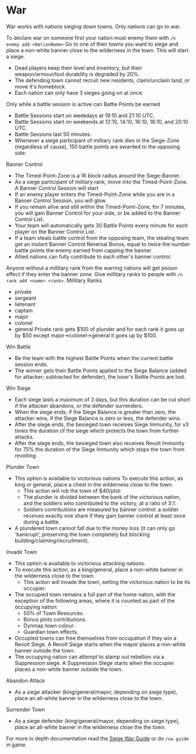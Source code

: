 # War

War works with nations sieging down towns. Only nations can go to war.

To declare war on someone first your nation must enemy them with `/n enemy add <NationName>`
Go to one of their towns you want to siege and place a non-white banner close to the wilderness in the town. This will start a siege. 
  - Dead players keep their level and inventory, but their weapon/armour/tool durability is degraded by 20%.
  - The defending town cannot recruit new residents, claim/unclaim land, or move it's homeblock.
  - Each nation can only have 3 sieges going on at once.

Only while a battle session is active can Battle Points be earned
  - Battle Sessions start on weekdays at 19:10 and 21:10 UTC.
  - Battle Sessions start on weekends at 12:10, 14:10, 16:10, 18:10, and 20:10 UTC.
  - Battle Sessions last 50 minutes.
  - Whenever a siege participant of military rank dies in the Siege-Zone (regardless of cause), 150 battle points are awarded to the opposing side.

Banner Control
  - The Timed-Point-Zone is a 16 block radius around the Siege-Banner.
  - As a siege participant of military rank, move into the Timed-Point-Zone. A Banner Control Session will start
  - If an enemy player enters the Timed-Point-Zone while you are in a Banner Control Session, you will glow.
  - If you remain alive and still within the Timed-Point-Zone, for 7 minutes, you will gain Banner Control for your side, or be added to the Banner Control List.
  - Your team will automatically gets 30 Battle Points every minute for each player on the Banner Control List.
  - If a team steals battle control from the opposing team, the stealing team get an instant Banner Control Reversal Bonus, equal to twice the number battle points the enemy earned from capping the banner
  - Allied nations can fully contribute to each other's banner control.

Anyone without a millitary rank from the warring nations will get poison effect if they enter the banner zone. Give millitary ranks to people with `/n rank add <name> <rank>`.
Millitary Ranks
- private
- sergeant
- lietenant
- captain
- major
- colonel
- general
Private rank gets $100 of plunder and for each rank it goes up by $50 except major->colonel->general it goes up by $100.

Win Battle
  - Be the team with the highest Battle Points when the current battle session ends.
  - The winner gets their Battle Points applied to the Siege Balance (added for attacker; subtracted for defender), the loser's Battle Points are lost.

Win Siege
  - Each siege lasts a maximum of 3 days, but this duration can be cut short if the attacker abandons, or the defender surrenders.
  - When the siege ends, if the Siege Balance is greater than zero, the attacker wins, if the Siege Balance is zero or less, the defender wins.
  - After the siege ends, the besieged town receives Siege Immunity, for x3 times the duration of the siege which protects the town from further attacks.
  - After the siege ends, the besieged town also receives Revolt Immunity for 75% the duration of the Siege Immunity which stops the town from revolting

Plunder Town
  - This option is available to victorious nations
  To execute this action, as king or general, place a chest in the wilderness close to the town.
    - This action will rob the town of $40/plot:
    - The plunder is divided between the bank of the victorious nation, and the soldiers who contributed to the victory, at a ratio of 3:1.
    - Soldiers contributions are measured by banner control: a soldier receives exactly one share if they gain banner control at least once during a battle.
  - A plundered town cannot fall due to the money loss (it can only go 'bankrupt', preserving the town completely but blocking building/claiming/recruitment).

Invade Town
  - This option is available to victorious attacking nations.
  - To execute this action, as a king/general, place a non-white banner in the wilderness close to the town:
    - This action will invade the town, setting the victorious nation to be its occupier.
  - The occupied town remains a full part of the home nation, with the exception of the following areas, where it is counted as part of the occupying nation:
    - 50% of Town Resources.
    - Bonus plots contributions.
    - Dynmap town colour.
    - Guardian town effects.
  -  Occupied towns can free themselves from occupation if they win a Revolt Siege. A Revolt Siege starts when the mayor places a non-white banner outside the town.
  - The occupying nation can attempt to stamp out rebellion via a Suppression siege. A Suppression SIege starts when the occupier places a non-white banner outside the town.

Abandon Attack
  - As a siege attacker (king/general/mayor, depending on siege type), place an all-white banner in the wilderness close to the town.

Surrender Town
  - As a siege defender (king/general/mayor, depending on siege type), place an all-white banner in the wilderness close the the town.

For more in depth documentation read the [Siege War Guide](https://github.com/TownyAdvanced/SiegeWar/wiki/Siege-War-User-Guide) or do `/sw guide` in game.